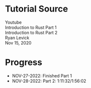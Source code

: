 # Tutorial Source
Youtube  
Introduction to Rust Part 1  
Introduction to Rust Part 2  
Ryan Levick  
Nov 15, 2020  

# Progress
- NOV-27-2022: Finished Part 1
- NOV-28-2022: Part 2: 1:11:32/1:56:02
